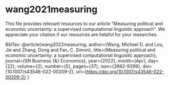 # wang2021measuring

This file provides relevant resources to our article "Measuring political and economic uncertainty: a supervised computational linguistic approach". We appreciate your citation if our resources are helpful for your researches.

BibTex:
@article{wang2022measuring,
author={Wang, Michael D.
and Lou, Jie
and Zhang, Dong
and Fan, C. Simon},
title={Measuring political and economic uncertainty: a supervised computational linguistic approach},
journal={SN Business {\&} Economics},
year={2022},
month={Apr},
day={22},
volume={2},
number={5},
pages={37},
issn={2662-9399},
doi={10.1007/s43546-022-00209-2},
url={https://doi.org/10.1007/s43546-022-00209-2}
}
